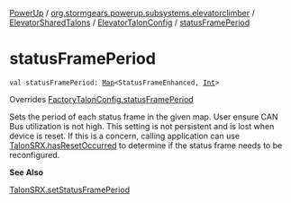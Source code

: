 [PowerUp](../../../index.md) / [org.stormgears.powerup.subsystems.elevatorclimber](../../index.md) / [ElevatorSharedTalons](../index.md) / [ElevatorTalonConfig](index.md) / [statusFramePeriod](./status-frame-period.md)

# statusFramePeriod

`val statusFramePeriod: `[`Map`](https://kotlinlang.org/api/latest/jvm/stdlib/kotlin.collections/-map/index.html)`<StatusFrameEnhanced, `[`Int`](https://kotlinlang.org/api/latest/jvm/stdlib/kotlin/-int/index.html)`>`

Overrides [FactoryTalonConfig.statusFramePeriod](../../../org.stormgears.utils.talons/-factory-talon-config/status-frame-period.md)

Sets the period of each status frame in the given map. User ensure CAN Bus utilization is not high. This setting
is not persistent and is lost when device is reset. If this is a concern, calling application can use
[TalonSRX.hasResetOccurred](#) to determine if the status frame needs to be reconfigured.

**See Also**

[TalonSRX.setStatusFramePeriod](#)

